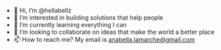 - 👋 Hi, I’m @hellabellz
- 👀 I’m interested in building solutions that help people
- 🌱 I’m currently learning everything I can
- 💞️ I’m looking to collaborate on ideas that make the world a better place
- 📫 How to reach me? My email is anabella.lamarche@gmail.com

<!---
hellabellz/hellabellz is a ✨ special ✨ repository because its `README.md` (this file) appears on your GitHub profile.
You can click the Preview link to take a look at your changes.
--->
